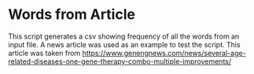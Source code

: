 # Words from Article


This script generates a csv showing frequency of all the words from an input file. A news article was used as an example to test the script. This article was taken from https://www.genengnews.com/news/several-age-related-diseases-one-gene-therapy-combo-multiple-improvements/